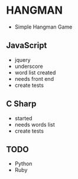 # HANGMAN
- Simple Hangman Game


## JavaScript

- jquery
- underscore
- word list created
- needs front end
- create tests

## C Sharp
- started
- needs words list
- create tests

## TODO
- Python
- Ruby
